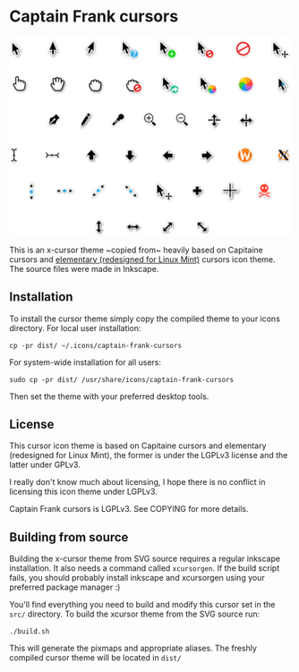 # Captain Frank cursors

![](preview.png)

This is an x-cursor theme ~copied from~ heavily based on Capitaine cursors and [elementary (redesigned for Linux Mint)](https://github.com/AlessandroBusolin/elementary-cursors-for-Linux-Mint) cursors icon theme.
The source files were made in Inkscape.

## Installation
To install the cursor theme simply copy the compiled theme to your icons
directory. For local user installation:

```
cp -pr dist/ ~/.icons/captain-frank-cursors
```

For system-wide installation for all users:

```
sudo cp -pr dist/ /usr/share/icons/captain-frank-cursors
```

Then set the theme with your preferred desktop tools.


## License
This cursor icon theme is based on Capitaine cursors and elementary (redesigned for Linux Mint), the
former is under the LGPLv3 license and the latter under GPLv3.

I really don't know much about licensing, I hope there is no conflict in licensing this icon theme
under LGPLv3.

Captain Frank cursors is LGPLv3. See COPYING for more details.




## Building from source

Building the x-cursor theme from SVG source requires a regular inkscape
installation. It also needs a command called `xcursorgen`. If the build
script fails, you should probably install inkscape and xcursorgen using
your preferred package manager :)

You'll find everything you need to build and modify this cursor set in
the `src/` directory. To build the xcursor theme from the SVG source
run:

```
./build.sh
```

This will generate the pixmaps and appropriate aliases.
The freshly compiled cursor theme will be located in `dist/`








